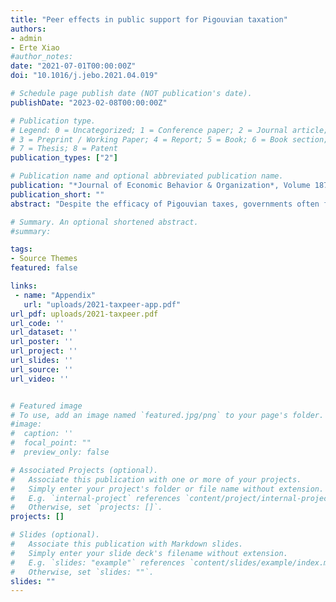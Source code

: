 ```yaml
---
title: "Peer effects in public support for Pigouvian taxation"
authors:
- admin
- Erte Xiao
#author_notes:
date: "2021-07-01T00:00:00Z"
doi: "10.1016/j.jebo.2021.04.019"

# Schedule page publish date (NOT publication's date).
publishDate: "2023-02-08T00:00:00Z"

# Publication type.
# Legend: 0 = Uncategorized; 1 = Conference paper; 2 = Journal article;
# 3 = Preprint / Working Paper; 4 = Report; 5 = Book; 6 = Book section;
# 7 = Thesis; 8 = Patent
publication_types: ["2"]

# Publication name and optional abbreviated publication name.
publication: "*Journal of Economic Behavior & Organization*, Volume 187, July 2021, 192-204"
publication_short: ""
abstract: "Despite the efficacy of Pigouvian taxes, governments often find them surprisingly controversial to implement. Evidence suggests the reason may be their complexity, which stems from the delay of externality. This paper studies whether communication among peers can promote public support for Pigouvian taxation. Using a market experiment with time-delayed negative externalities, we find that support for Pigouvian taxation increases when tax supporters can explain their position to other voters. We show that the peer effects cannot be explained by simple imitation or compliance, but are more likely to be driven by social learning. Our findings provide converging evidence for the role of complexity in the lack of support for Pigouvian taxes. These results point to the importance of giving voice and visibility to members of the general public who support efficient but complex tax policies."

# Summary. An optional shortened abstract.
#summary:

tags:
- Source Themes
featured: false

links:
 - name: "Appendix"
   url: "uploads/2021-taxpeer-app.pdf"
url_pdf: uploads/2021-taxpeer.pdf
url_code: ''
url_dataset: ''
url_poster: ''
url_project: ''
url_slides: ''
url_source: ''
url_video: ''


# Featured image
# To use, add an image named `featured.jpg/png` to your page's folder.
#image:
#  caption: ''
#  focal_point: ""
#  preview_only: false

# Associated Projects (optional).
#   Associate this publication with one or more of your projects.
#   Simply enter your project's folder or file name without extension.
#   E.g. `internal-project` references `content/project/internal-project/index.md`.
#   Otherwise, set `projects: []`.
projects: []

# Slides (optional).
#   Associate this publication with Markdown slides.
#   Simply enter your slide deck's filename without extension.
#   E.g. `slides: "example"` references `content/slides/example/index.md`.
#   Otherwise, set `slides: ""`.
slides: ""
---
```

